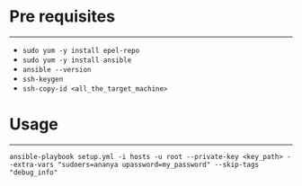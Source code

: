 # Pre requisites 
-------------------------
* ```sudo yum -y install epel-repo```
* ```sudo yum -y install ansible```
* ```ansible --version```
* ```ssh-keygen``` 
* ```ssh-copy-id <all_the_target_machine>```

# Usage
-------------------------
```ansible-playbook setup.yml -i hosts -u root --private-key <key_path> --extra-vars "sudoers=ananya upassword=my_password" --skip-tags "debug_info"```